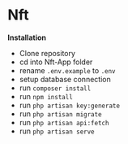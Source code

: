 # Nft

**Installation**
 - Clone repository
 - cd into Nft-App folder
 - rename ```.env.example``` to ```.env```
 - setup database connection
 - run ```composer install```
 - run ```npm install```
 - run ```php artisan key:generate```
 - run ```php artisan migrate```
 - run ```php artisan api:fetch```
 - run ```php artisan serve```
